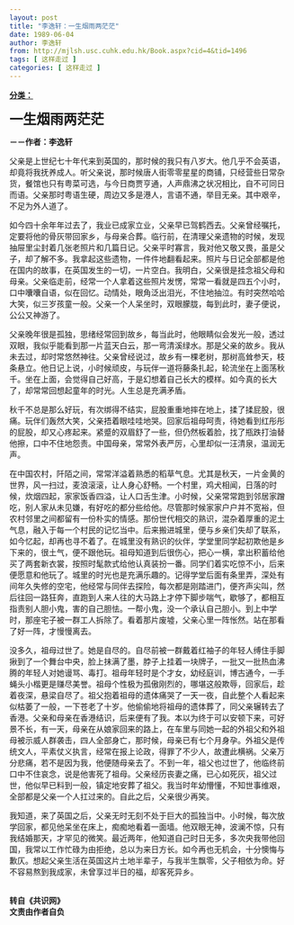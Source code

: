 ```yaml
---
layout: post
title: "李逸轩：一生烟雨两茫茫"
date: 1989-06-04
author: 李逸轩
from: http://mjlsh.usc.cuhk.edu.hk/Book.aspx?cid=4&tid=1496
tags: [ 这样走过 ]
categories: [ 这样走过 ]
---
```


<div style="margin: 15px 10px 10px 0px;">
 <div>
  <span id="ctl00_ContentPlaceHolder1_chapter1_SubjectLabel" style="font-weight:bold;text-decoration:underline;">
   分类：
  </span>
 </div>
 <p>
  <strong>
   <font size="5">
    一生烟雨两茫茫
   </font>
  </strong>
 </p>
 <p>
  <strong>
   －－作者：李逸轩
  </strong>
 </p>
 <p>
  父亲是上世纪七十年代来到英国的，那时候的我只有八岁大。他几乎不会英语，却竟将我抚养成人。听父亲说，那时候唐人街零零星星的商铺，只经营些日常杂货，餐馆也只有粤菜可选，与今日商贾亨通，人声鼎沸之状况相比，自不可同日而语。父亲那时粤语生硬，周边又多是港人，言语不通，举目无亲。其中艰辛，不足为外人道了。
 </p>
 <p>
  如今四十余年年过去了，我业已成家立业，父亲早已驾鹤西去。父亲曾经嘱托，定要将他的骨灰带回家乡，与母亲合葬。临行前，在清理父亲遗物的时候，发现抽屉里尘封着几张老照片和几篇日记。父亲平时寡言，我对他又敬又畏，虽是父子，却了解不多。我拿起这些遗物，一件件地翻看起来。照片与日记全部都是他在国内的故事，在英国发生的一切，一片空白。我明白，父亲很是挂念祖父母和母亲。父亲临走前，经常一个人拿着这些照片发愣，常常一看就是四五个小时，口中囔囔自语，似在回忆。动情处，眼角泛出泪光，不住地抽泣。有时突然哈哈大笑，似三岁孩童一般。父亲一个人呆坐时，双眼朦胧，每到此时，妻子便说，公公又神游了。
 </p>
 <p>
  父亲晚年很是孤独，思绪经常回到故乡，每当此时，他眼睛似会发光一般，透过双眼，我似乎能看到那一片蓝天白云，那一弯清溪绿水。那是父亲的故乡。我从未去过，却时常悠然神往。父亲曾经说过，故乡有一棵老树，那树高耸参天，枝条悬立。他日记上说，小时候顽皮，与玩伴一道将藤条扎起，轮流坐在上面荡秋千。坐在上面，会觉得自己好高，于是幻想着自己长大的模样。如今真的长大了，却常常回想起童年的时光。人生总是充满矛盾。
 </p>
 <p>
  秋千不总是那么好玩，有次绑得不结实，屁股重重地摔在地上，揉了揉屁股，很痛。玩伴们轰然大笑，父亲捂着眼哇哇地哭。回家后祖母呵责，待她看到红彤彤的屁股，却又心疼起来。紧蹙的双眉舒了一些，但仍然板着脸，找了瓶跌打油替他擦，口中不住地怨责。中国母亲，常常外表严厉，心里却似一汪清泉，温润无声。
 </p>
 <p>
  在中国农村，阡陌之间，常常洋溢着熟悉的稻草气息。尤其是秋天，一片金黄的世界，风一扫过，麦浪滚滚，让人身心舒畅。一个村里，鸡犬相闻，日落的时候，炊烟四起，家家饭香四溢，让人口舌生津。小时候，父亲常常跑到邻居家蹭吃，别人家从未见嫌，有好吃的都分些给他。尽管那时候家家户户并不宽裕，但农村邻里之间都留有一份朴实的情感。那份世代相交的熟识，混杂着厚重的泥土气息，融入于每一个村民的记忆当中。后来搬进城里，便与乡亲们失却了联系，如今忆起，却再也寻不着了。在城里没有熟识的伙伴，学堂里同学起初欺他是乡下来的，很土气，便不跟他玩。祖母知道到后很伤心，把心一横，拿出积蓄给他买了两套新衣裳，按照时髦款式给他认真装扮一番。同学们着实吃惊不小，后来便愿意和他玩了。城里的时光也是充满乐趣的。记得学堂后面有条里弄，深处有间年久失修的空宅，他经常与同伴去探险，每次都是刚踏进门，便齐声尖叫，然后往回一路狂奔，直跑到人来人往的大马路上才停下脚步喘气，歇够了，都相互指责别人胆小鬼，害的自己胆怯。一帮小鬼，没一个承认自己胆小。到上中学时，那座宅子被一群工人拆除了。看着那片废墟，父亲心里一阵怅然。站在那看了好一阵，才慢慢离去。
 </p>
 <p>
  没多久，祖母过世了。她是自尽的。自尽前被一群戴着红袖子的年轻人缚住手脚揪到了一个舞台中央，脸上抹满了墨，脖子上挂着一块牌子，一批又一批热血沸腾的年轻人对她谩骂、毒打。祖母年轻时是个才女，幼经庭训，博古通今，一手蝇头小楷更是赚尽美誉。祖母个性极为孤傲刚烈的，哪堪这般欺辱，回家后，趁着夜深，悬梁自尽了。祖父抱着祖母的遗体痛哭了一天一夜，自此整个人看起来似枯萎了一般，一下苍老了十岁。他偷偷地将祖母的遗体葬了，同父亲辗转去了香港。父亲和母亲在香港结识，后来便有了我。本以为终于可以安顿下来，可好景不长，有一天，母亲在从娘家回来的路上，在车里与同她一起的外祖父和外祖母被示威人群袭击，四人全部身亡，那时候，母亲已有七个月身孕。外祖父是传统文人，平素仗义执言，经常在报上论政，得罪了不少人，故遭此横祸。父亲万分悲痛，若不是因为我，他便随母亲去了。不到一年，祖父也过世了，他临终前口中不住哀念，说是他害死了祖母。父亲经历丧妻之痛，已心如死灰，祖父过世，他似早已料到一般，镇定地安葬了祖父。我当时年幼懵懂，不知世事维艰，全部都是父亲一个人扛过来的。自此之后，父亲很少再笑。
 </p>
 <p>
  我知道，来了英国之后，父亲无时无刻不处于巨大的孤独当中。小时候，每次放学回家，都见他呆坐在床上，痴痴地看着一面墙。他双眼无神，波澜不惊，只有我结婚那天，才罕见的微笑。最近两年，他知道自己时日无多，多次央我带他回国，我常以工作忙碌为由拒绝，总以为来日方长。如今再也无机会，十分懊悔与歉仄。想起父亲生活在英国这片土地半辈子，与我半生飘零，父子相依为命。好不容易熬到我成家，未曾享过半日的福，却客死异乡。
 </p>
 <p>
  <br/>
  <strong>
   转自《共识网》
   <br/>
   文责由作者自负
  </strong>
 </p>
</div>

